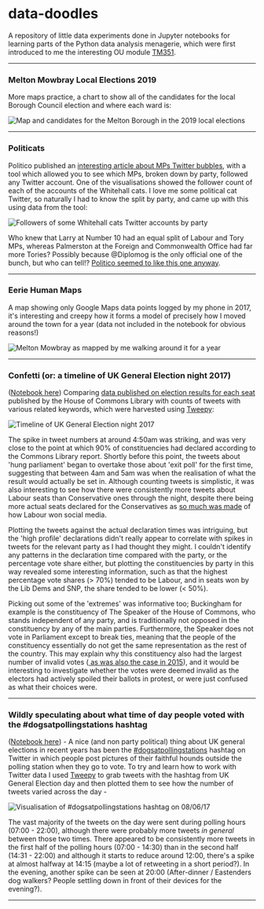 # data-doodles
A repository of little data experiments done in Jupyter notebooks for learning parts of the Python data analysis menagerie, which were first introduced to me the interesting OU module [TM351](http://www.open.ac.uk/courses/modules/tm351).


<hr />

### Melton Mowbray Local Elections 2019 

More maps practice, a chart to show all of the candidates for the local Borough Council election and where each ward is:

<img src="readme-images/MBCLocalElections.png" alt="Map and candidates for the Melton Borough in the 2019 local elections">

<hr />

### Politicats

Politico published an <a href="https://www.politico.eu/article/westminster-twitter-bubble-illustrated-guide-graphics/">interesting article about MPs Twitter bubbles</a>, with a tool which allowed 
you to see which MPs, broken down by party, followed any Twitter account. One of the visualisations showed the follower count of each of the accounts of the Whitehall cats. I love me some 
political cat Twitter, so naturally I had to know the split by party, and came up with this using data from the tool:

<img src="readme-images/politicats.png" alt="Followers of some Whitehall cats Twitter accounts by party">

Who knew that Larry at Number 10 had an equal split of Labour and Tory MPs, whereas Palmerston at the Foreign and Commonwealth Office had far more Tories? Possibly because @Diplomog is the
only official one of the bunch, but who can tell!? <a href="https://www.politico.eu/article/politico-readers-tackle-the-westminster-twitter-bubble/">Politico seemed to like this one anyway</a>.

<hr />

### Eerie Human Maps

A map showing only Google Maps data points logged by my phone in 2017, it's interesting and creepy how it forms a model of precisely how I moved around 
the town for a year (data not included in the notebook for obvious reasons!)

<img src="readme-images/MM_No-Tile.PNG" alt="Melton Mowbray as mapped by me walking around it for a year">

<hr />

### Confetti (or: a timeline of UK General Election night 2017)
([Notebook here](https://github.com/LucyParry/data-doodles/blob/master/GE2017/Election%20Night/Election%20Night.ipynb)) Comparing [data published on 
election results for each seat](http://researchbriefings.parliament.uk/ResearchBriefing/Summary/CBP-7979) published by the House of Commons Library 
with counts of tweets with various related keywords, which were harvested using [Tweepy](http://tweepy.readthedocs.io/en/v3.5.0/): 

<img src="readme-images/ElectionDeclarationTimeAndVoteShare.png" alt="Timeline of UK General Election night 2017">

The spike in tweet numbers at around 4:50am was striking, and was very close to the point at which 90% of constituencies had declared according 
to the Commons Library report. Shortly before this point, the tweets about 'hung parliament' began to overtake those about 'exit poll' for the first time, 
suggesting that between 4am and 5am was when the realisation of what the result would actually be set in. Although counting tweets is simplistic, 
it was also interesting to see how there were consistently more tweets about Labour seats than Conservative ones through the night, despite there 
being more actual seats declared for the Conservatives as <a href="http://www.bbc.co.uk/news/blogs-trending-40209711">so much was made</a> of how Labour 
won social media.

Plotting the tweets against the actual declaration times was intriguing, but the 'high profile' declarations didn't really appear to correlate with 
spikes in tweets for the relevant party as I had thought they might. I couldn't identify any patterns in the declaration time compared with the party, 
or the percentage vote share either, but plotting the constituencies by party in this way revealed some interesting information, such as that the 
highest percentage vote shares (&gt; 70%) tended to be Labour, and in seats won by the Lib Dems and SNP, the share tended to be lower (&lt; 50%).

Picking out some of the 'extremes' was informative too; Buckingham for example is the constituency of The Speaker 
of the House of Commons, who stands independent of any party, and is traditionally not opposed in the constituency by any of the main parties. 
Furthermore, the Speaker does not vote in Parliament except to break ties, meaning that the people of the constituency essentially do not get 
the same representation as the rest of the country. This may explain why this constituency also had the largest number of invalid votes 
(<a href="http://www.independent.co.uk/news/uk/politics/john-bercow-speaker-house-commons-where-dont-votes-count-disenfranchisement-buckingham-constituency-a7739351.html">
as was also the case in 2015</a>), and it would be interesting to investigate whether the votes were deemed invalid as the electors had actively 
spoiled their ballots in protest, or were just confused as what their choices were. </span>

<hr />

### Wildly speculating about what time of day people voted with the #dogsatpollingstations hashtag
([Notebook here](https://github.com/LucyParry/data-doodles/blob/master/GE2017/Dogs%20at%20Polling%20Stations/Dogs%20at%20Polling%20Stations.ipynb)) - 
A nice (and non party political) thing about UK general elections in recent years has been the
 [#dogsatpollingstations](https://twitter.com/search?q=%23dogsatpollingstations&src=tyah) hashtag on Twitter in which people post pictures of their faithful 
hounds outside the polling station when they go to vote. To try and learn how to work with Twitter data I used [Tweepy](http://tweepy.readthedocs.io/en/v3.5.0/)
 to grab tweets with the hashtag from UK General Election day and then plotted them  to see how the number of tweets varied across the day -

<img src="readme-images/daps.png" alt="Visualisation of #dogsatpollingstations hashtag on 08/06/17">

The vast majority of the tweets on the day were sent during polling hours (07:00 - 22:00), although there were probably more tweets <em>in general</em> between 
those two times. There appeared to be consistently more tweets in the first half of the polling hours (07:00 - 14:30) than in the second half  (14:31 - 22:00) 
and although it starts to reduce around 12:00, there's a spike at almost halfway at 14:15 (maybe a lot of retweeting in a short period?). In the evening, another 
spike can be seen at 20:00 (After-dinner / Eastenders dog walkers? People settling down in front of their devices for the evening?).

<hr />

